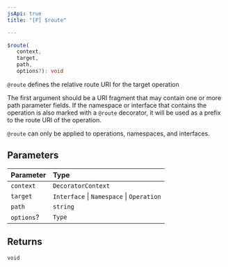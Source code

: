 ```yaml
---
jsApi: true
title: "[F] $route"

---
```

```ts
$route(
   context, 
   target, 
   path, 
   options?): void
```

`@route` defines the relative route URI for the target operation

The first argument should be a URI fragment that may contain one or more path parameter fields.
If the namespace or interface that contains the operation is also marked with a `@route` decorator,
it will be used as a prefix to the route URI of the operation.

`@route` can only be applied to operations, namespaces, and interfaces.

## Parameters

| Parameter | Type |
| :------ | :------ |
| `context` | `DecoratorContext` |
| `target` | `Interface` \| `Namespace` \| `Operation` |
| `path` | `string` |
| `options`? | `Type` |

## Returns

`void`
